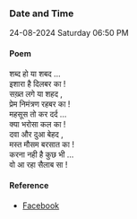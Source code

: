 ### Date and Time

24-08-2024 Saturday 06:50 PM

#### Poem

शब्द हो या शबद … <br />
इशारा है दिलबर का ! <br />
सख़्त लगे या शहद , <br />
प्रेम निमंत्रण रहबर का ! <br />
महसूस तो कर दर्द … <br />
क्या भरोसा कल का ! <br />
दवा और दुआ बेहद , <br />
मस्त मौसम बरसात का ! <br />
करना नही है कुछ भी … <br />
वो आ रहा सैलाब सा !

#### Reference

* [Facebook](https://www.facebook.com/share/v/PvmiMdfhN5PWxXpf/?mibextid=xfxF2i)
